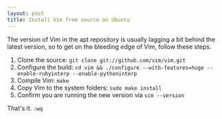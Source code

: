 ```yaml
---
layout: post
title: Install Vim from source on Ubuntu
---
```


The version of Vim in the apt repository is usually lagging a bit behind the
latest version, so to get on the bleeding edge of Vim, follow these steps.

1. Clone the source: `git clone git://github.com/vim/vim.git`
2. Configure the build: `cd vim && ./configure --with-features=huge --enable-rubyinterp --enable-pythoninterp`
3. Compile Vim: `make`
4. Copy Vim to the system folders: `sudo make install`
5. Confirm you are running the new version via `vim --version`

That's it. `:wq`
